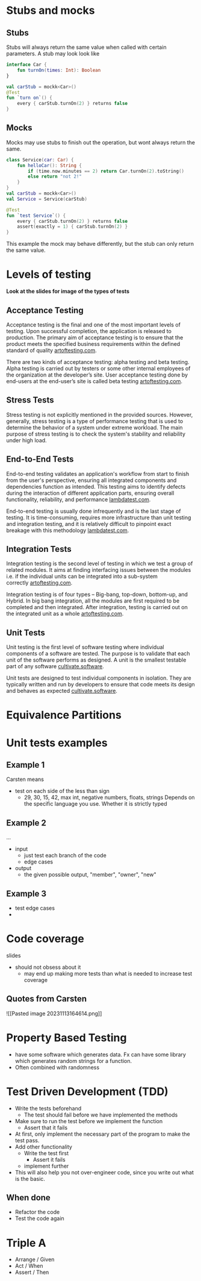 # Stubs and mocks
## Stubs
Stubs will always return the same value when called with certain parameters.
A stub may look look like
```kotlin
interface Car {
	fun turnOn(times: Int): Boolean
}

val carStub = mockk<Car>()
@Test
fun `turn on`() {
	every { carStub.turnOn(2) } returns false
}
```
## Mocks
Mocks may use stubs to finish out the operation, but wont always return the same. 
```kotlin
class Service(car: Car) {
	fun helloCar(): String {
		if (time.now.minutes == 2) return Car.turnOn(2).toString()
		else return "not 2!"
	}
}
val carStub = mockk<Car>()
val Service = Service(carStub)

@Test
fun `test Service`() {
	every { carStub.turnOn(2) } returns false
	assert(exactly = 1) { carStub.turnOn(2) }
}
```
This example the mock may behave differently, but the stub can only return the same value.
# Levels of testing
**Look at the slides for image of the types of tests**
## Acceptance Testing

Acceptance testing is the final and one of the most important levels of testing. Upon successful completion, the application is released to production. The primary aim of acceptance testing is to ensure that the product meets the specified business requirements within the defined standard of quality [artoftesting.com](https://artoftesting.com/levels-of-software-testing).

There are two kinds of acceptance testing: alpha testing and beta testing. Alpha testing is carried out by testers or some other internal employees of the organization at the developer’s site. User acceptance testing done by end-users at the end-user’s site is called beta testing [artoftesting.com](https://artoftesting.com/levels-of-software-testing).
## Stress Tests
Stress testing is not explicitly mentioned in the provided sources. However, generally, stress testing is a type of performance testing that is used to determine the behavior of a system under extreme workload. The main purpose of stress testing is to check the system's stability and reliability under high load.
## End-to-End Tests
End-to-end testing validates an application's workflow from start to finish from the user's perspective, ensuring all integrated components and dependencies function as intended. This testing aims to identify defects during the interaction of different application parts, ensuring overall functionality, reliability, and performance [lambdatest.com](https://www.lambdatest.com/learning-hub/end-to-end-testing).

End-to-end testing is usually done infrequently and is the last stage of testing. It is time-consuming, requires more infrastructure than unit testing and integration testing, and it is relatively difficult to pinpoint exact breakage with this methodology [lambdatest.com](https://www.lambdatest.com/learning-hub/end-to-end-testing).
## Integration Tests
Integration testing is the second level of testing in which we test a group of related modules. It aims at finding interfacing issues between the modules i.e. if the individual units can be integrated into a sub-system correctly [artoftesting.com](https://artoftesting.com/levels-of-software-testing).

Integration testing is of four types – Big-bang, top-down, bottom-up, and Hybrid. In big bang integration, all the modules are first required to be completed and then integrated. After integration, testing is carried out on the integrated unit as a whole [artoftesting.com](https://artoftesting.com/levels-of-software-testing).
## Unit Tests
Unit testing is the first level of software testing where individual components of a software are tested. The purpose is to validate that each unit of the software performs as designed. A unit is the smallest testable part of any software [cultivate.software](https://cultivate.software/unit-vs-integration-vs-acceptance-test/).

Unit tests are designed to test individual components in isolation. They are typically written and run by developers to ensure that code meets its design and behaves as expected [cultivate.software](https://cultivate.software/unit-vs-integration-vs-acceptance-test/).


# Equivalence Partitions
# Unit tests examples
## Example 1
Carsten means
- test on each side of the less than sign
	- 29, 30, 15, 42, max int, negative numbers, floats, strings
Depends on the specific language you use. Whether it is strictly typed
## Example 2
...
- input
	- just test each branch of the code
	- edge cases
- output
	- the given possible output, "member", "owner", "new"
## Example 3
- test edge cases
- 

# Code coverage
slides
- should not obsess about it
	- may end up making more tests than what is needed to increase test coverage
## Quotes from Carsten
![[Pasted image 20231113164614.png]]


# Property Based Testing
- have some software which generates data. Fx can have some library which generates random strings for a function.
- Often combined with randomness
# Test Driven Development (TDD)
- Write the tests beforehand
	- The test should fail before we have implemented the methods
- Make sure to run the test before we implement the function
	- Assert that it fails
- At first, only implement the necessary part of the program to make the test pass.
- Add other functionality
	- Write the test first
		- Assert it fails
	- implement further
- This will also help you not over-engineer code, since you write out what is the basic.
## When done
- Refactor the code
- Test the code again
# Triple A
- Arrange / Given
- Act / When
- Assert / Then
